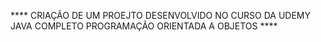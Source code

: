 **** CRIAÇÃO DE UM PROEJTO DESENVOLVIDO NO CURSO DA UDEMY JAVA COMPLETO PROGRAMAÇÃO ORIENTADA A OBJETOS ****
